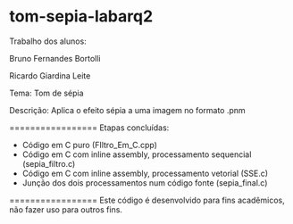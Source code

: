tom-sepia-labarq2
=================

Trabalho dos alunos:

Bruno Fernandes Bortolli

Ricardo Giardina Leite

Tema: Tom de sépia

Descrição: Aplica o efeito sépia a uma imagem no formato .pnm

=================
Etapas concluídas:
- Código em C puro (FIltro_Em_C.cpp)
- Código em C com inline assembly, processamento sequencial (sepia_filtro.c)
- Código em C com inline assembly, processamento vetorial (SSE.c)
- Junção dos dois processamentos num código fonte (sepia_final.c)

=================
Este código é desenvolvido para fins acadêmicos, não fazer uso para outros fins.
